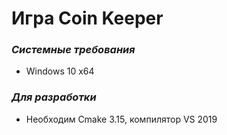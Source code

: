 # Игра Coin Keeper

### _Системные требования_
- Windows 10 x64
### _Для разработки_
- Необходим Cmake 3.15, компилятор VS 2019